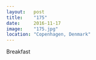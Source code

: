 ```yaml
---
layout:   post
title:    "175"
date:     2016-11-17
image:    "175.jpg"
location: "Copenhagen, Denmark"
---
```


Breakfast
